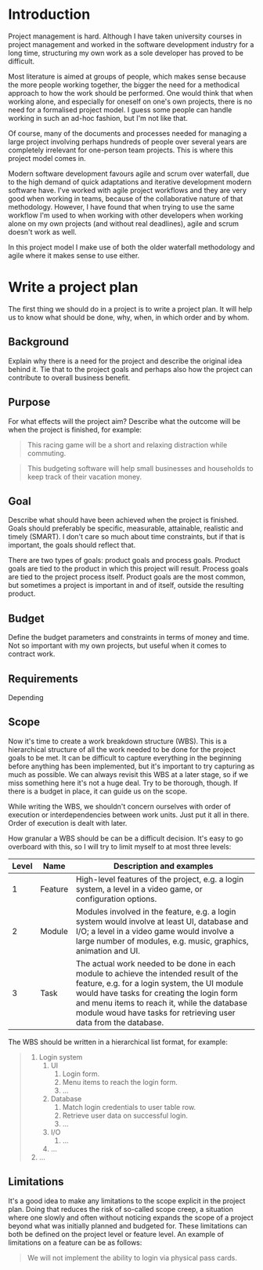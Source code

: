 # Introduction

Project management is hard. Although I have taken university courses in project management and worked in the software development industry for a long time, structuring my own work as a sole developer has proved to be difficult. 

Most literature is aimed at groups of people, which makes sense because the more people working together, the bigger the need for a methodical approach to how the work should be performed. One would think that when working alone, and especially for oneself on one's own projects, there is no need for a formalised project model. I guess some people can handle working in such an ad-hoc fashion, but I'm not like that.

Of course, many of the documents and processes needed for managing a large project involving perhaps hundreds of people over several years are completely irrelevant for one-person team projects. This is where this project model comes in.

Modern software development favours agile and scrum over waterfall, due to the high demand of quick adaptations and iterative development modern software have. I've worked with agile project workflows and they are very good when working in teams, because of the collaborative nature of that methodology. However, I have found that when trying to use the same workflow I'm used to when working with other developers when working alone on my own projects (and without real deadlines), agile and scrum doesn't work as well.

In this project model I make use of both the older waterfall methodology and agile where it makes sense to use either.

# Write a project plan

The first thing we should do in a project is to write a project plan. It will help us to know what should be done, why, when, in which order and by whom.

## Background

Explain why there is a need for the project and describe the original idea behind it. Tie that to the project goals and perhaps also how the project can contribute to overall business benefit.

## Purpose

For what effects will the project aim? Describe what the outcome will be when the project is finished, for example:

> This racing game will be a short and relaxing distraction while commuting.

> This budgeting software will help small businesses and households to keep track of their vacation money.

## Goal

Describe what should have been achieved when the project is finished. Goals should preferably be specific, measurable, attainable, realistic and timely (SMART). I don't care so much about time constraints, but if that is important, the goals should reflect that.

There are two types of goals: product goals and process goals. Product goals are tied to the product in which this project will result. Process goals are tied to the project process itself. Product goals are the most common, but sometimes a project is important in and of itself, outside the resulting product.

## Budget

Define the budget parameters and constraints in terms of money and time. Not so important with my own projects, but useful when it comes to contract work.

## Requirements

Depending 

## Scope

Now it's time to create a work breakdown structure (WBS). This is a hierarchical structure of all the work needed to be done for the project goals to be met. It can be difficult to capture everything in the beginning before anything has been implemented, but it's important to try capturing as much as possible. We can always revisit this WBS at a later stage, so if we miss something here it's not a huge deal. Try to be thorough, though. If there is a budget in place, it can guide us on the scope.

While writing the WBS, we shouldn't concern ourselves with order of execution or interdependencies between work units. Just put it all in there. Order of execution is dealt with later.

How granular a WBS should be can be a difficult decision. It's easy to go overboard with this, so I will try to limit myself to at most three levels:

| Level | Name    | Description and examples                                     |
| ----- | ------- | ------------------------------------------------------------ |
| 1     | Feature | High-level features of the project, e.g. a login system, a level in a video game, or configuration options. |
| 2     | Module  | Modules involved in the feature, e.g. a login system would involve at least UI, database and I/O; a level in a video game would involve a large number of modules, e.g. music, graphics, animation and UI. |
| 3     | Task    | The actual work needed to be done in each module to achieve the intended result of the feature, e.g. for a login system, the UI module would have tasks for creating the login form and menu items to reach it, while the database module woud have tasks for retrieving user data from the database. |

The WBS should be written in a hierarchical list format, for example:

> 1. Login system
>    1. UI
>       1. Login form.
>       2. Menu items to reach the login form.
>       3. …
>    2. Database
>       1. Match login credentials to user table row.
>       2. Retrieve user data on successful login.
>       3. …
>    3. I/O
>       1. …
>    4. …
> 2. …

## Limitations

It's a good idea to make any limitations to the scope explicit in the project plan. Doing that reduces the risk of so-called scope creep, a situation where one slowly and often without noticing expands the scope of a project beyond what was initially planned and budgeted for. These limitations can both be defined on the project level or feature level. An example of limitations on a feature can be as follows:

> We will not implement the ability to login via physical pass cards.

## 
